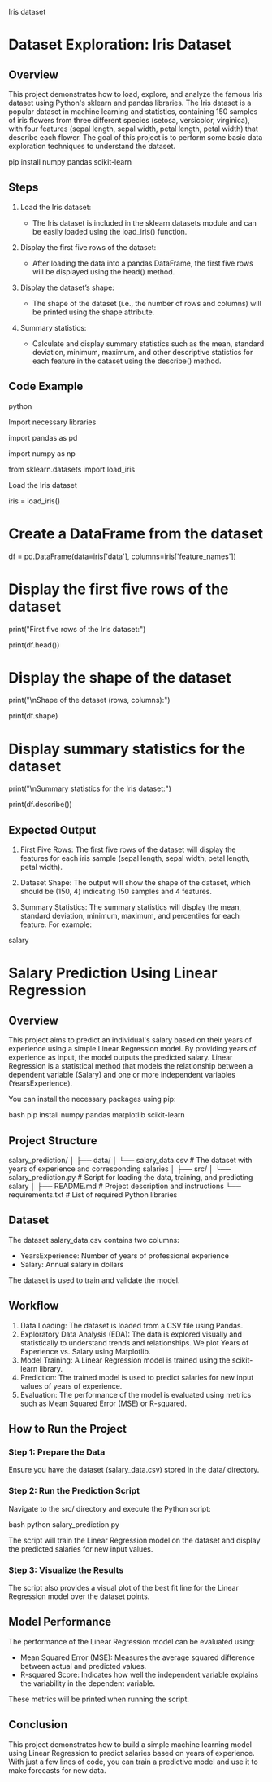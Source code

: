 Iris dataset 



# Dataset Exploration: Iris Dataset

## Overview

This project demonstrates how to load, explore, and analyze the famous Iris dataset using Python's sklearn and pandas libraries. The Iris dataset is a popular dataset in machine learning and statistics, containing 150 samples of iris flowers from three different species (setosa, versicolor, virginica), with four features (sepal length, sepal width, petal length, petal width) that describe each flower. The goal of this project is to perform some basic data exploration techniques to understand the dataset.


pip install numpy pandas scikit-learn


## Steps

1. Load the Iris dataset: 
   - The Iris dataset is included in the sklearn.datasets module and can be easily loaded using the load_iris() function.
   
2. Display the first five rows of the dataset: 
   - After loading the data into a pandas DataFrame, the first five rows will be displayed using the head() method.

3. Display the dataset’s shape: 
   - The shape of the dataset (i.e., the number of rows and columns) will be printed using the shape attribute.

4. Summary statistics: 
   - Calculate and display summary statistics such as the mean, standard deviation, minimum, maximum, and other descriptive statistics for each feature in the dataset using the describe() method.

## Code Example

python

Import necessary libraries

import pandas as pd

import numpy as np

from sklearn.datasets import load_iris

Load the Iris dataset

iris = load_iris()

# Create a DataFrame from the dataset
df = pd.DataFrame(data=iris['data'], columns=iris['feature_names'])

# Display the first five rows of the dataset
print("First five rows of the Iris dataset:")

print(df.head())

# Display the shape of the dataset
print("\nShape of the dataset (rows, columns):")

print(df.shape)

# Display summary statistics for the dataset
print("\nSummary statistics for the Iris dataset:")

print(df.describe())


## Expected Output

1. First Five Rows:
   The first five rows of the dataset will display the features for each iris sample (sepal length, sepal width, petal length, petal width).

2. Dataset Shape:
   The output will show the shape of the dataset, which should be (150, 4) indicating 150 samples and 4 features.

3. Summary Statistics:
   The summary statistics will display the mean, standard deviation, minimum, maximum, and percentiles for each feature. For example:


salary 

# Salary Prediction Using Linear Regression

## Overview

This project aims to predict an individual's salary based on their years of experience using a simple Linear Regression model. By providing years of experience as input, the model outputs the predicted salary. Linear Regression is a statistical method that models the relationship between a dependent variable (Salary) and one or more independent variables (YearsExperience).


You can install the necessary packages using pip:

bash
pip install numpy pandas matplotlib scikit-learn


## Project Structure


salary_prediction/
│
├── data/
│   └── salary_data.csv         # The dataset with years of experience and corresponding salaries
│
├── src/
│   └── salary_prediction.py    # Script for loading the data, training, and predicting salary
│
├── README.md                   # Project description and instructions
└── requirements.txt            # List of required Python libraries


## Dataset

The dataset salary_data.csv contains two columns:
- YearsExperience: Number of years of professional experience
- Salary: Annual salary in dollars

The dataset is used to train and validate the model.

## Workflow

1. Data Loading: The dataset is loaded from a CSV file using Pandas.
2. Exploratory Data Analysis (EDA): The data is explored visually and statistically to understand trends and relationships. We plot Years of Experience vs. Salary using Matplotlib.
3. Model Training: A Linear Regression model is trained using the scikit-learn library.
4. Prediction: The trained model is used to predict salaries for new input values of years of experience.
5. Evaluation: The performance of the model is evaluated using metrics such as Mean Squared Error (MSE) or R-squared.

## How to Run the Project

### Step 1: Prepare the Data
Ensure you have the dataset (salary_data.csv) stored in the data/ directory.

### Step 2: Run the Prediction Script
Navigate to the src/ directory and execute the Python script:

bash
python salary_prediction.py


The script will train the Linear Regression model on the dataset and display the predicted salaries for new input values.

### Step 3: Visualize the Results
The script also provides a visual plot of the best fit line for the Linear Regression model over the dataset points.


## Model Performance

The performance of the Linear Regression model can be evaluated using:
- Mean Squared Error (MSE): Measures the average squared difference between actual and predicted values.
- R-squared Score: Indicates how well the independent variable explains the variability in the dependent variable.

These metrics will be printed when running the script.

## Conclusion

This project demonstrates how to build a simple machine learning model using Linear Regression to predict salaries based on years of experience. With just a few lines of code, you can train a predictive model and use it to make forecasts for new data.
